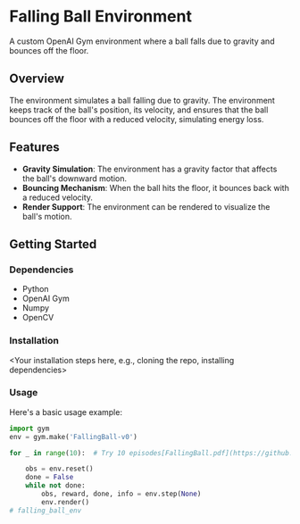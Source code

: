 
# Falling Ball Environment

A custom OpenAI Gym environment where a ball falls due to gravity and bounces off the floor.

## Overview

The environment simulates a ball falling due to gravity. The environment keeps track of the ball's position, its velocity, and ensures that the ball bounces off the floor with a reduced velocity, simulating energy loss.

## Features

- **Gravity Simulation**: The environment has a gravity factor that affects the ball's downward motion.
- **Bouncing Mechanism**: When the ball hits the floor, it bounces back with a reduced velocity.
- **Render Support**: The environment can be rendered to visualize the ball's motion.
  
## Getting Started

### Dependencies

- Python
- OpenAI Gym
- Numpy
- OpenCV

### Installation

<Your installation steps here, e.g., cloning the repo, installing dependencies>

### Usage

Here's a basic usage example:

```python
import gym
env = gym.make('FallingBall-v0')

for _ in range(10):  # Try 10 episodes[FallingBall.pdf](https://github.com/goodluckoguzie/falling_ball_env/files/12781559/FallingBall.pdf)

    obs = env.reset()
    done = False
    while not done:
        obs, reward, done, info = env.step(None)
        env.render()
# falling_ball_env
